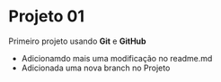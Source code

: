 # Projeto 01

Primeiro projeto usando **Git** e **GitHub**

- Adicionamdo mais uma modificação no readme.md
- Adicionada uma nova branch no Projeto